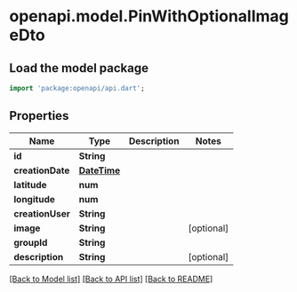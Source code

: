 # openapi.model.PinWithOptionalImageDto

## Load the model package
```dart
import 'package:openapi/api.dart';
```

## Properties
Name | Type | Description | Notes
------------ | ------------- | ------------- | -------------
**id** | **String** |  | 
**creationDate** | [**DateTime**](DateTime.md) |  | 
**latitude** | **num** |  | 
**longitude** | **num** |  | 
**creationUser** | **String** |  | 
**image** | **String** |  | [optional] 
**groupId** | **String** |  | 
**description** | **String** |  | [optional] 

[[Back to Model list]](../README.md#documentation-for-models) [[Back to API list]](../README.md#documentation-for-api-endpoints) [[Back to README]](../README.md)


